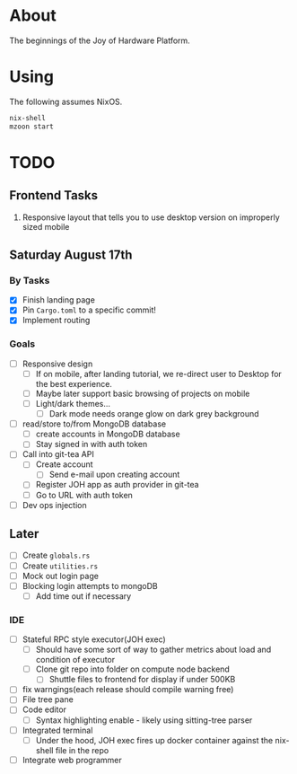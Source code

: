 # About

The beginnings of the Joy of Hardware Platform.

# Using

The following assumes NixOS.

```bash
nix-shell
mzoon start
```

# TODO

## Frontend Tasks

1. Responsive layout that tells you to use desktop version on improperly sized mobile

## Saturday August 17th

### By Tasks

- [x] Finish landing page
- [x] Pin `Cargo.toml` to a specific commit!
- [x] Implement routing

### Goals

- [ ] Responsive design
  - [ ] If on mobile, after landing tutorial, we re-direct user to Desktop for the best experience.
  - [ ] Maybe later support basic browsing of projects on mobile
  - [ ] Light/dark themes...
    - [ ] Dark mode needs orange glow on dark grey background
- [ ] read/store to/from MongoDB database
   - [ ] create accounts in MongoDB database
   - [ ] Stay signed in with auth token
- [ ] Call into git-tea API
  - [ ] Create account
    - [ ] Send e-mail upon creating account
  - [ ] Register JOH app as auth provider in git-tea
  - [ ] Go to URL with auth token
- [ ] Dev ops injection

## Later
- [ ] Create `globals.rs`
- [ ] Create `utilities.rs`
- [ ] Mock out login page
- [ ] Blocking login attempts to mongoDB
  - [ ] Add time out if necessary

### IDE

- [ ] Stateful RPC style executor(JOH exec)
  - [ ] Should have some sort of way to gather metrics about load and condition of executor
  - [ ] Clone git repo into folder on compute node backend
    - [ ] Shuttle files to frontend for display if under 500KB
- [ ] fix warngings(each release should compile warning free)
- [ ] File tree pane
- [ ] Code editor
  - [ ] Syntax highlighting enable - likely using sitting-tree parser
- [ ] Integrated terminal
  - [ ] Under the hood, JOH exec fires up docker container against the nix-shell file in the repo
- [ ] Integrate web programmer
